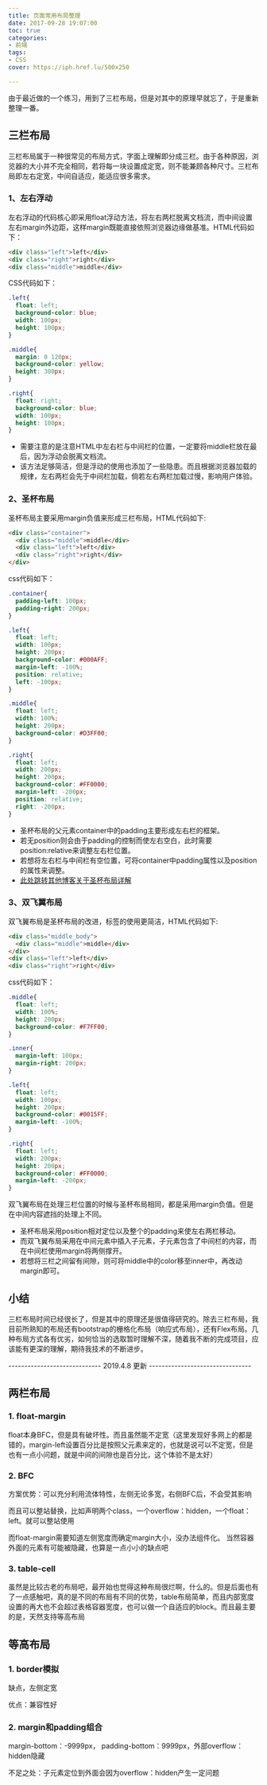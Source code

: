 ```yaml
---
title: 页面常用布局整理
date: 2017-09-28 19:07:00
toc: true
categories:
- 前端
tags: 
- CSS
cover: https://iph.href.lu/500x250

---
```


由于最近做的一个练习，用到了三栏布局，但是对其中的原理早就忘了，于是重新整理一番。

<!--more-->

## 三栏布局

三栏布局属于一种很常见的布局方式，字面上理解即分成三栏。由于各种原因，浏览器的大小并不完全相同，若将每一块设置成定宽，则不能兼顾各种尺寸。三栏布局即左右定宽，中间自适应，能适应很多需求。

### 1、左右浮动

左右浮动的代码核心即采用float浮动方法，将左右两栏脱离文档流，而中间设置左右margin外边距，这样margin既能直接依照浏览器边缘做基准。HTML代码如下：

```html
<div class="left">left</div>
<div class="right">right</div>
<div class="middle">middle</div>
```

CSS代码如下：
```css
.left{
  float: left; 
  background-color: blue; 
  width: 100px; 
  height: 100px;
}

.middle{
  margin: 0 120px;
  background-color: yellow; 
  height: 300px;
}

.right{
  float: right;
  background-color: blue; 
  width: 100px; 
  height: 100px;
}
```


* 需要注意的是注意HTML中左右栏与中间栏的位置，一定要将middle栏放在最后，因为浮动会脱离文档流。
* 该方法足够简洁，但是浮动的使用也添加了一些隐患。而且根据浏览器加载的规律，左右两栏会先于中间栏加载，倘若左右两栏加载过慢，影响用户体验。

### 2、圣杯布局

圣杯布局主要采用margin负值来形成三栏布局，HTML代码如下:

```html
<div class="container">
  <div class="middle">middle</div>
  <div class="left">left</div>
  <div class="right">right</div>
</div>
```

css代码如下：

```css
.container{
  padding-left: 100px;
  padding-right: 200px;
}

.left{
  float: left;
  width: 100px;
  height: 200px;
  background-color: #000AFF;
  margin-left: -100%;
  position: relative;
  left: -100px;
}

.middle{
  float: left;
  width: 100%;
  height: 200px;
  background-color: #D3FF00;
}

.right{
  float: left;
  width: 200px;
  height: 200px;
  background-color: #FF0000;
  margin-left: -200px;
  position: relative;
  right: -200px;
}
```


* 圣杯布局的父元素container中的padding主要形成左右栏的框架。
* 若无position则会由于padding的控制而使左右空白，此时需要position:relative来调整左右栏位置。
* 若想将左右栏与中间栏有空位置，可将container中padding属性以及position的属性来调整。
* [此处跳转其他博客关于圣杯布局详解](http://blog.csdn.net/konglei1996/article/details/50881391)

### 3、双飞翼布局

双飞翼布局是圣杯布局的改进，标签的使用更简洁，HTML代码如下:

```html
<div class="middle_body">
  <div class="middle">middle</div>
</div>
<div class="left">left</div>
<div class="right">right</div>
```

css代码如下：

```css
.middle{
  float: left;
  width: 100%;
  height: 200px;
  background-color: #F7FF00;
}

.inner{
  margin-left: 100px;
  margin-right: 200px;
}

.left{
  float: left;
  width: 100px;
  height: 200px;
  background-color: #0015FF; 
  margin-left: -100%;
}

.right{
  float: left;
  width: 200px;
  height: 200px;
  background-color: #FF0000;
  margin-left: -200px;
}
```

双飞翼布局在处理三栏位置的时候与圣杯布局相同，都是采用margin负值。但是在中间内容遮挡的处理上不同。
* 圣杯布局采用position相对定位以及整个的padding来使左右两栏移动。
* 而双飞翼布局采用在中间元素中插入子元素，子元素包含了中间栏的内容，而在中间栏使用margin将两侧撑开。
* 若想将三栏之间留有间隙，则可将middle中的color移至inner中，再改动margin即可。

## 小结

三栏布局时间已经很长了，但是其中的原理还是很值得研究的。除去三栏布局，我目前所熟知的布局还有bootstrap的栅格化布局（响应式布局），还有Flex布局。几种布局方式各有优劣，如何恰当的选取暂时理解不深，随着我不断的完成项目，应该能有更深的理解，期待我技术的不断进步。

----------------------------- 2019.4.8 更新 --------------------------------

## 两栏布局

### 1. float-margin

float本身BFC，但是具有破坏性。而且虽然能不定宽（这里发现好多网上的都是错的，margin-left设置百分比是按照父元素来定的，也就是说可以不定宽，但是也有一点小问题，就是中间的间隙也是百分比，这个体验不是太好）

### 2. BFC

方案优势：可以充分利用流体特性，左侧无论多宽，右侧BFC后，不会受其影响

而且可以整站替换，比如声明两个class，一个overflow：hidden，一个float：left。就可以整站使用

而float-margin需要知道左侧宽度而确定margin大小，没办法组件化。
当然容器外面的元素有可能被隐藏，也算是一点小小的缺点吧

### 3. table-cell

虽然是比较古老的布局吧，最开始也觉得这种布局很烂啊，什么的。但是后面也有了一点感触吧，真的是不同的布局有不同的优势，table布局简单，而且内部宽度设置的再大也不会超过表格容器宽度，也可以做一个自适应的block。而且最主要的是，天然支持等高布局


## 等高布局

### 1. border模拟

缺点，左侧定宽

优点：兼容性好

### 2. margin和padding组合

margin-bottom：-9999px， padding-bottom：9999px，外部overflow：hidden隐藏

不足之处：子元素定位到外面会因为overflow：hidden产生一定问题